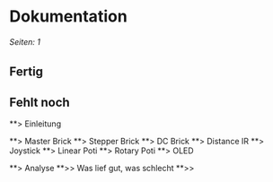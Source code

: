 # Dokumentation
###### Seiten: 1
## Fertig
## Fehlt noch
**> Einleitung

**> Master Brick
**> Stepper Brick
**> DC Brick
**> Distance IR
**> Joystick
**> Linear Poti
**> Rotary Poti
**> OLED

**> Analyse
**>> Was lief gut, was schlecht
**>> 
